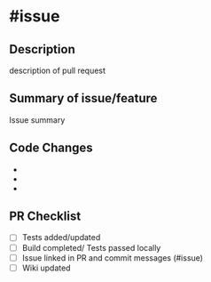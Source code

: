 # #issue

## Description
description of pull request

## Summary of issue/feature
Issue summary

## Code Changes
*
*
*

## PR Checklist
- [ ] Tests added/updated
- [ ] Build completed/ Tests passed locally
- [ ] Issue linked in PR and commit messages (#issue)
- [ ] Wiki updated